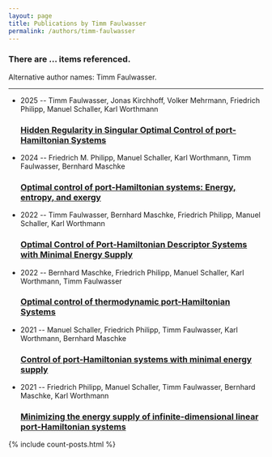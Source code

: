 ```yaml
---
layout: page
title: Publications by Timm Faulwasser
permalink: /authors/timm-faulwasser
---
```


<h3 id="number-posts">There are ... items referenced.</h3>
<p id='info-authors'>Alternative author names: Timm Faulwasser.</p>
<hr />
<ul class="post-list">
<li><span class='post-meta'>2025 -- Timm Faulwasser, Jonas Kirchhoff, Volker Mehrmann, Friedrich Philipp, Manuel Schaller, Karl Worthmann</span><h3><a class='post-link' href="{{ site.baseurl }}/hidden-regularity-in-singular-optimal-control-of-port-hamiltonian-systems">Hidden Regularity in Singular Optimal Control of port-Hamiltonian Systems</a></h3></li>
<li><span class='post-meta'>2024 -- Friedrich M. Philipp, Manuel Schaller, Karl Worthmann, Timm Faulwasser, Bernhard Maschke</span><h3><a class='post-link' href="{{ site.baseurl }}/optimal-control-of-port-hamiltonian-systems-energy-entropy-and-exergy">Optimal control of port-Hamiltonian systems: Energy, entropy, and exergy</a></h3></li>
<li><span class='post-meta'>2022 -- Timm Faulwasser, Bernhard Maschke, Friedrich Philipp, Manuel Schaller, Karl Worthmann</span><h3><a class='post-link' href="{{ site.baseurl }}/optimal-control-of-port-hamiltonian-descriptor-systems-with-minimal-energy-supply">Optimal Control of Port-Hamiltonian Descriptor Systems with Minimal Energy Supply</a></h3></li>
<li><span class='post-meta'>2022 -- Bernhard Maschke, Friedrich Philipp, Manuel Schaller, Karl Worthmann, Timm Faulwasser</span><h3><a class='post-link' href="{{ site.baseurl }}/optimal-control-of-thermodynamic-port-hamiltonian-systems">Optimal control of thermodynamic port-Hamiltonian Systems</a></h3></li>
<li><span class='post-meta'>2021 -- Manuel Schaller, Friedrich Philipp, Timm Faulwasser, Karl Worthmann, Bernhard Maschke</span><h3><a class='post-link' href="{{ site.baseurl }}/control-of-port-hamiltonian-systems-with-minimal-energy-supply">Control of port-Hamiltonian systems with minimal energy supply</a></h3></li>
<li><span class='post-meta'>2021 -- Friedrich Philipp, Manuel Schaller, Timm Faulwasser, Bernhard Maschke, Karl Worthmann</span><h3><a class='post-link' href="{{ site.baseurl }}/minimizing-the-energy-supply-of-infinite-dimensional-linear-port-hamiltonian-systems">Minimizing the energy supply of infinite-dimensional linear port-Hamiltonian systems</a></h3></li>

</ul>
{% include count-posts.html %}
